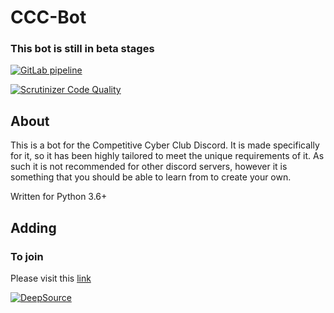 <!-- markdownlint-disable MD001 -->

# CCC-Bot

### This bot is still in beta stages

[![GitLab pipeline](https://img.shields.io/gitlab/pipeline/Cyb3r-Jak3/Discord-Bot)](https://gitlab.com/Cyb3r-Jak3/Discord-Bot/builds)

[![Scrutinizer Code Quality](https://scrutinizer-ci.com/g/Competitive-Cyber-Clubs/Discord-Bot/badges/quality-score.png?b=master)](https://scrutinizer-ci.com/g/Competitive-Cyber-Clubs/Discord-Bot/?branch=master)

## About

This is a bot for the Competitive Cyber Club Discord. It is made specifically for it, so it has
    been highly tailored to meet the unique requirements of it.
As such it is not recommended for other discord servers, however it is
    something that you should be able to learn from to create your own.

Written for Python 3.6+

## Adding

### To join

Please visit this [link](https://discordapp.com/api/oauth2/authorize?client_id=643200662045458444&permissions=268978336&scope=bot)

[![DeepSource](https://static.deepsource.io/deepsource-badge-light-mini.svg)](https://deepsource.io/gh/Competitive-Cyber-Clubs/Discord-Bot/?ref=repository-badge)
